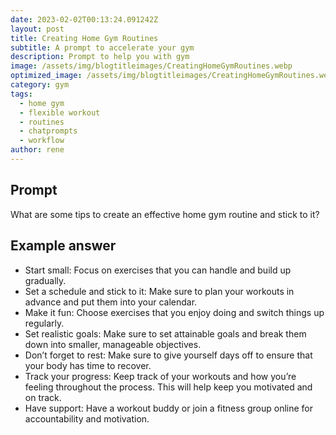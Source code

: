 ```yaml
---
date: 2023-02-02T00:13:24.091242Z
layout: post
title: Creating Home Gym Routines
subtitle: A prompt to accelerate your gym
description: Prompt to help you with gym 
image: /assets/img/blogtitleimages/CreatingHomeGymRoutines.webp
optimized_image: /assets/img/blogtitleimages/CreatingHomeGymRoutines.webp
category: gym
tags:
  - home gym
  - flexible workout
  - routines
  - chatprompts
  - workflow
author: rene
---
```


## Prompt

  <div class='promptinnerdivtop'>
    <div class='prompttextdiv'>
    <p>What are some tips to create an effective home gym routine and stick to it?</p>
    </div>
  </div>


## Example answer
  <div class='promptinnerdivbottom' >
    <div class='prompttextdiv'>
    <p>

<ul>
  <li>Start small: Focus on exercises that you can handle and build up gradually.</li>
  <li>Set a schedule and stick to it: Make sure to plan your workouts in advance and put them into your calendar.</li>
  <li>Make it fun: Choose exercises that you enjoy doing and switch things up regularly.</li>
  <li>Set realistic goals: Make sure to set attainable goals and break them down into smaller, manageable objectives.</li>
  <li>Don’t forget to rest: Make sure to give yourself days off to ensure that your body has time to recover.</li>
  <li>Track your progress: Keep track of your workouts and how you’re feeling throughout the process. This will help keep you motivated and on track.</li>
  <li>Have support: Have a workout buddy or join a fitness group online for accountability and motivation.</li>
</ul></p>
    </div>
  </div>
